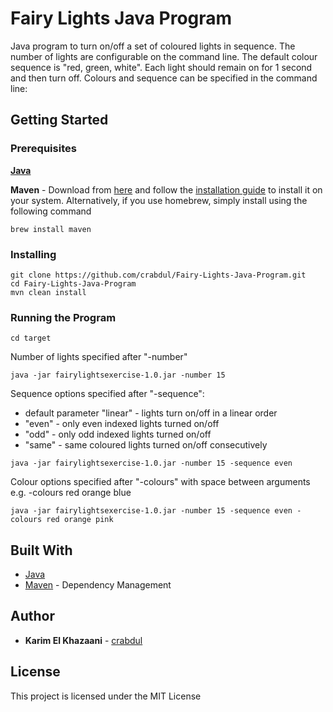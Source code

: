# Fairy Lights Java Program

 Java program to turn on/off a set of coloured lights in sequence. 
 The number of lights are configurable on the command line. 
 The default colour sequence is "red, green, white".
 Each light should remain on for 1 second and then turn off.
 Colours and sequence can be specified in the command line:

## Getting Started

### Prerequisites

**[Java](https://java.com/en/download/)** 

**Maven** - Download from [here](https://maven.apache.org/install.html) and follow the [installation guide](https://maven.apache.org/install.html) to install it on your system.
Alternatively, if you use homebrew, simply install using the following command

```
brew install maven
```

### Installing

```
git clone https://github.com/crabdul/Fairy-Lights-Java-Program.git
cd Fairy-Lights-Java-Program
mvn clean install 
```

### Running the Program
```
cd target
```

Number of lights specified after "-number"

```
java -jar fairylightsexercise-1.0.jar -number 15
```

Sequence options specified after "-sequence":
 - default parameter "linear" - lights turn on/off in a linear order
 - "even" - only even indexed lights turned on/off
 - "odd" - only odd indexed lights turned on/off
 - "same" - same coloured lights turned on/off consecutively
 
```
java -jar fairylightsexercise-1.0.jar -number 15 -sequence even
```
 
 Colour options specified after "-colours" with space between arguments
 e.g. -colours red orange blue

```
java -jar fairylightsexercise-1.0.jar -number 15 -sequence even -colours red orange pink
```

## Built With

* [Java](https://java.com/en/download/)
* [Maven](https://maven.apache.org/) - Dependency Management

## Author

* **Karim El Khazaani** - [crabdul](https://github.com/crabdul)

## License

This project is licensed under the MIT License
